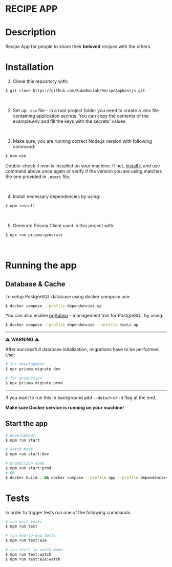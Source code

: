 # RECIPE APP

# Description

Recipe App for people to share their **beloved** recipes with the others.

# Installation

1. Clone this repository with:

```bash
$ git clone https://github.com/KubaBaniak/RecipeAppNestjs.git
```

<br>

2. Set up `.env` file - in a root project folder you need to create a .env file containing application secrets. You can copy the contents of the example.env and fill the keys with the secrets' values.

<br>

3. Make sure, you are running correct Node.js version with following command:

```bash
$ nvm use
```

Double-check if nvm is installed on your machine. If not, [install it](https://github.com/nvm-sh/nvm) and use command above once again or verify if the version you are using matches the one provided in `.nvmrc` file.

<br>

4. Install necessary dependencies by using:

```bash
$ npm install
```

<br>

5. Generate Prisma Client used in this project with:

```bash
$ npx run prisma:generate
```

<br>

# Running the app

## Database & Cache

To setup PostgreSQL database using docker compose use:

```bash
$ docker compose --profile dependencies up
```

You can also enable [pgAdmin](https://www.pgadmin.org) - management tool for PostgreSQL by using:

```bash
$ docker compose --profile dependencies --profile tools up
```

---

⚠️ **WARNING** ⚠️ 

After successfull database initalization, migrations have to be performed. Use:

```bash
# for development
$ npx prisma migrate dev

# for production
$ npx prisma migrate prod
```

---

If you want to run this in background add `--detach` or `-d` flag at the end.

**Make sure Docker service is running on your machine!**
<br>

## Start the app

```bash
# development
$ npm run start

# watch mode
$ npm run start:dev

# production mode
$ npm run start:prod
# OR
$ docker build . && docker compose --profile app --profile dependencies up -d
```

# Tests

In order to trigger tests run one of the following commands:

```bash
# run unit tests
$ npm run test

# run end-to-end tests
$ npm run test:e2e

# run tests in watch-mode
$ npm run test:watch
$ npm run test:e2e:watch
```
